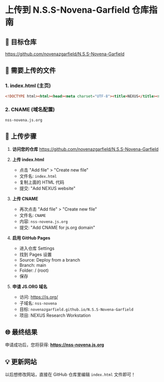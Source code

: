 # 上传到 N.S.S-Novena-Garfield 仓库指南

## 🎯 目标仓库
https://github.com/novenazgarfield/N.S.S-Novena-Garfield

## 📁 需要上传的文件

### 1. index.html (主页)
```html
<!DOCTYPE html><html><head><meta charset="UTF-8"><title>NEXUS</title><style>*{margin:0;padding:0}body{font-family:Arial;background:linear-gradient(45deg,#667eea,#764ba2);color:#fff;height:100vh;display:flex;align-items:center;justify-content:center;text-align:center}.card{background:rgba(255,255,255,0.1);padding:2rem;border-radius:20px;backdrop-filter:blur(10px)}h1{font-size:3rem;margin-bottom:1rem}p{margin:1rem 0}.btn{background:#ff6b6b;color:#fff;padding:1rem 2rem;border:none;border-radius:50px;text-decoration:none;display:inline-block;margin:0.5rem;transition:transform 0.3s}.btn:hover{transform:translateY(-2px)}</style></head><body><div class="card"><h1>🚀 NEXUS</h1><p>N.S.S Novena Garfield</p><p>远程控制系统</p><a href="https://github.com/novenazgarfield/N.S.S-Novena-Garfield" class="btn">GitHub</a><a href="https://github.com/novenazgarfield/N.S.S-Novena-Garfield/releases" class="btn">下载</a></div></body></html>
```

### 2. CNAME (域名配置)
```
nss-novena.js.org
```

## 🚀 上传步骤

1. **访问您的仓库**
   https://github.com/novenazgarfield/N.S.S-Novena-Garfield

2. **上传 index.html**
   - 点击 "Add file" > "Create new file"
   - 文件名: `index.html`
   - 复制上面的 HTML 代码
   - 提交: "Add NEXUS website"

3. **上传 CNAME**
   - 再次点击 "Add file" > "Create new file"
   - 文件名: `CNAME`
   - 内容: `nss-novena.js.org`
   - 提交: "Add CNAME for js.org domain"

4. **启用 GitHub Pages**
   - 进入仓库 Settings
   - 找到 Pages 设置
   - Source: Deploy from a branch
   - Branch: main
   - Folder: / (root)
   - 保存

5. **申请 JS.ORG 域名**
   - 访问: https://js.org/
   - 子域名: `nss-novena`
   - 目标: `novenazgarfield.github.io/N.S.S-Novena-Garfield`
   - 项目: NEXUS Research Workstation

## 🌐 最终结果

申请成功后，您将获得:
**https://nss-novena.js.org**

## 💡 更新网站

以后想修改网站，直接在 GitHub 仓库里编辑 `index.html` 文件即可！